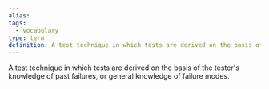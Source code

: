 ```yaml
---
alias: 
tags:
  - vocabulary
type: term
definition: A test technique in which tests are derived on the basis of the tester's knowledge of past failures, or general knowledge of failure modes.
---
```


A test technique in which tests are derived on the basis of the tester's knowledge of past failures, or general knowledge of failure modes.
